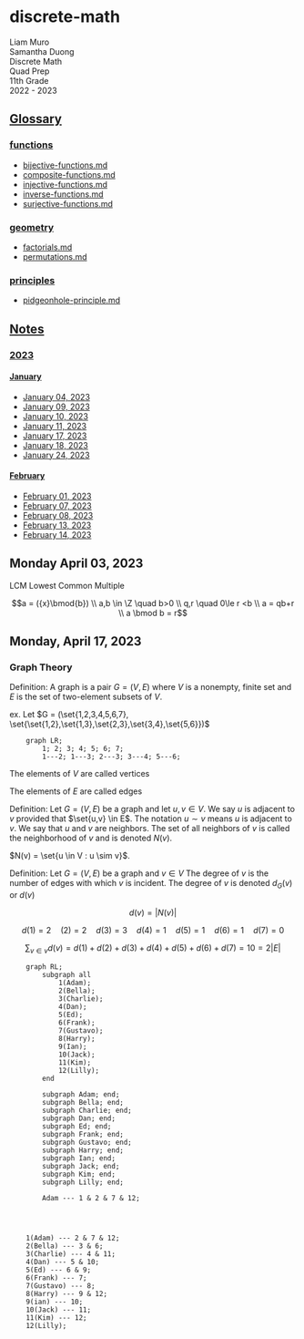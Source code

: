 # discrete-math

Liam Muro \
Samantha Duong \
Discrete Math \
Quad Prep \
11th Grade \
2022 - 2023

## [Glossary](/Glossary/)

### [functions](/Glossary/functions/)

- [bijective-functions.md](/Glossary/functions/bijective-functions.md)
- [composite-functions.md](/Glossary/functions/composite-functions.md)
- [injective-functions.md](/Glossary/functions/injective-functions.md)
- [inverse-functions.md](/Glossary/functions/inverse-functions.md)
- [surjective-functions.md](/Glossary/functions/surjective-functions.md)

### [geometry](/Glossary/geometry/)

- [factorials.md](/Glossary/geometry/factorials.md)
- [permutations.md](/Glossary/geometry/permutations.md)

### [principles](/Glossary/principles/)

- [pidgeonhole-principle.md](/Glossary/principles/pidgeonhole-principle.md)

## [Notes](/Notes/)

### [2023](/Notes/2023/)

#### [January](/Notes/2023/01/)

- [January 04, 2023](/Notes/2023/01/2023-01-04.md)
- [January 09, 2023](/Notes/2023/01/2023-01-09.md)
- [January 10, 2023](/Notes/2023/01/2023-01-10.md)
- [January 11, 2023](/Notes/2023/01/2023-01-11.md)
- [January 17, 2023](/Notes/2023/01/2023-01-17.md)
- [January 18, 2023](/Notes/2023/01/2023-01-18.md)
- [January 24, 2023](/Notes/2023/01/2023-01-24.md)

#### [February](/Notes/2023/02/)

- [February 01, 2023](/Notes/2023/02/2023-02-01.md)
- [February 07, 2023](/Notes/2023/02/2023-02-07.md)
- [February 08, 2023](/Notes/2023/02/2023-02-08.md)
- [February 13, 2023](/Notes/2023/02/2023-02-13.md)
- [February 14, 2023](/Notes/2023/02/2023-02-14.md)

## Monday April 03, 2023

LCM Lowest Common Multiple

$$a = ({x}\bmod{b}) \\
a,b \in \Z \quad b>0 \\
q,r \quad 0\le r <b \\
a = qb+r \\
a \bmod b = r$$

## Monday, April 17, 2023

### Graph Theory

Definition: A graph is a pair $G = (V,E)$ where $V$ is a nonempty, finite set and $E$ is the set of two-element subsets of $V$.

ex. Let $G = (\set{1,2,3,4,5,6,7}, \set{\set{1,2},\set{1,3},\set{2,3},\set{3,4},\set{5,6}})$

```mermaid
    graph LR;
        1; 2; 3; 4; 5; 6; 7;
        1---2; 1---3; 2---3; 3---4; 5---6;
```

The elements of $V$ are called vertices

The elements of $E$ are called edges

Definition: Let $G = (V,E)$ be a graph and let $u,v \in V$. We say $u$ is adjacent to $v$ provided that $\set{u,v} \in E$. The notation $u \sim v$ means $u$ is adjacent to $v$. We say that $u$ and $v$ are neighbors. The set of all neighbors of $v$ is called the neighborhood of $v$ and is denoted $N(v)$. 

$N(v) = \set{u \in V : u \sim v}$. 

Definition: Let $G = (V,E)$ be a graph and $v \in V$ The degree of $v$ is the number of edges with which $v$ is incident. The degree of $v$ is denoted $d_G(v)$ or $d(v)$

$$d(v) = |N(v)|$$

$$d(1) = 2 \quad (2) = 2 \quad d(3) = 3 \quad d(4) = 1 \quad d(5) = 1 \quad d(6) = 1 \quad d(7) = 0$$

$$\sum_{v \in v}{d(v)} = d(1) + d(2) + d(3) + d(4) + d(5) + d(6) + d(7) = 10 = 2|E|$$

```mermaid
    graph RL;
        subgraph all
            1(Adam); 
            2(Bella); 
            3(Charlie); 
            4(Dan); 
            5(Ed); 
            6(Frank); 
            7(Gustavo); 
            8(Harry); 
            9(Ian); 
            10(Jack); 
            11(Kim); 
            12(Lilly); 
        end

        subgraph Adam; end; 
        subgraph Bella; end; 
        subgraph Charlie; end; 
        subgraph Dan; end; 
        subgraph Ed; end; 
        subgraph Frank; end; 
        subgraph Gustavo; end; 
        subgraph Harry; end; 
        subgraph Ian; end; 
        subgraph Jack; end; 
        subgraph Kim; end; 
        subgraph Lilly; end; 

        Adam --- 1 & 2 & 7 & 12; 




```

        1(Adam) --- 2 & 7 & 12; 
        2(Bella) --- 3 & 6; 
        3(Charlie) --- 4 & 11;
        4(Dan) --- 5 & 10;
        5(Ed) --- 6 & 9; 
        6(Frank) --- 7; 
        7(Gustavo) --- 8; 
        8(Harry) --- 9 & 12; 
        9(ian) --- 10; 
        10(Jack) --- 11; 
        11(Kim) --- 12; 
        12(Lilly);
